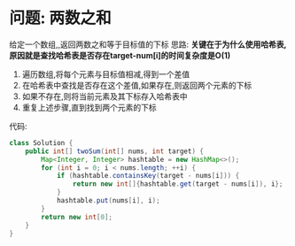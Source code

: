 # 问题: 两数之和
给定一个数组,,返回两数之和等于目标值的下标
思路:
**关键在于为什么使用哈希表,原因就是查找哈希表是否存在target-num[i]的时间复杂度是O(1)**
1. 遍历数组,将每个元素与目标值相减,得到一个差值  
2. 在哈希表中查找是否存在这个差值,如果存在,则返回两个元素的下标  
3. 如果不存在,则将当前元素及其下标存入哈希表中  
4. 重复上述步骤,直到找到两个元素的下标  

代码:
```java
class Solution {
    public int[] twoSum(int[] nums, int target) {
        Map<Integer, Integer> hashtable = new HashMap<>();
        for (int i = 0; i < nums.length; ++i) {
            if (hashtable.containsKey(target - nums[i])) {
                return new int[]{hashtable.get(target - nums[i]), i};
            }
            hashtable.put(nums[i], i);
        }
        return new int[0];
    }
}
```